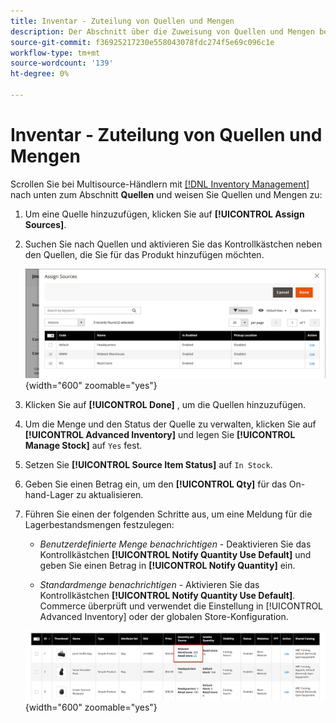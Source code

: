 ```yaml
---
title: Inventar - Zuteilung von Quellen und Mengen
description: Der Abschnitt über die Zuweisung von Quellen und Mengen beim Erstellen von Katalogprodukten wurde wiederverwendet.
source-git-commit: f36925217230e558043078fdc274f5e69c096c1e
workflow-type: tm+mt
source-wordcount: '139'
ht-degree: 0%

---
```


# Inventar - Zuteilung von Quellen und Mengen

Scrollen Sie bei Multisource-Händlern mit [[!DNL Inventory Management]](../inventory-management/introduction.md) nach unten zum Abschnitt **Quellen** und weisen Sie Quellen und Mengen zu:

1. Um eine Quelle hinzuzufügen, klicken Sie auf **[!UICONTROL Assign Sources]**.

1. Suchen Sie nach Quellen und aktivieren Sie das Kontrollkästchen neben den Quellen, die Sie für das Produkt hinzufügen möchten.

   ![Zuweisen von Quellen zum Produkt](../catalog/assets/inventory-product-assign-sources.png){width="600" zoomable="yes"}

1. Klicken Sie auf **[!UICONTROL Done]** , um die Quellen hinzuzufügen.

1. Um die Menge und den Status der Quelle zu verwalten, klicken Sie auf **[!UICONTROL Advanced Inventory]** und legen Sie **[!UICONTROL Manage Stock]** auf `Yes` fest.

1. Setzen Sie **[!UICONTROL Source Item Status]** auf `In Stock`.

1. Geben Sie einen Betrag ein, um den **[!UICONTROL Qty]** für das On-hand-Lager zu aktualisieren.

1. Führen Sie einen der folgenden Schritte aus, um eine Meldung für die Lagerbestandsmengen festzulegen:

   - _Benutzerdefinierte Menge benachrichtigen_ - Deaktivieren Sie das Kontrollkästchen **[!UICONTROL Notify Quantity Use Default]** und geben Sie einen Betrag in **[!UICONTROL Notify Quantity]** ein.

   - _Standardmenge benachrichtigen_ - Aktivieren Sie das Kontrollkästchen **[!UICONTROL Notify Quantity Use Default]**. Commerce überprüft und verwendet die Einstellung in [!UICONTROL Advanced Inventory] oder der globalen Store-Konfiguration.

   ![Aktualisieren der Produktmengen pro Source](../catalog/assets/inventory-product-quantity.png){width="600" zoomable="yes"}
